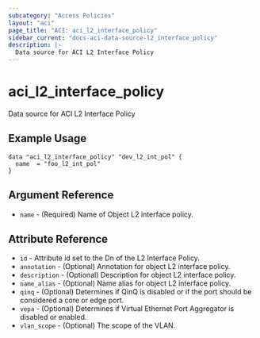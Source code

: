 ```yaml
---
subcategory: "Access Policies"
layout: "aci"
page_title: "ACI: aci_l2_interface_policy"
sidebar_current: "docs-aci-data-source-l2_interface_policy"
description: |-
  Data source for ACI L2 Interface Policy
---
```


# aci_l2_interface_policy

Data source for ACI L2 Interface Policy

## Example Usage

```hcl
data "aci_l2_interface_policy" "dev_l2_int_pol" {
  name  = "foo_l2_int_pol"
}
```

## Argument Reference

- `name` - (Required) Name of Object L2 interface policy.

## Attribute Reference

- `id` - Attribute id set to the Dn of the L2 Interface Policy.
- `annotation` - (Optional) Annotation for object L2 interface policy.
- `description` - (Optional) Description for object L2 interface policy.
- `name_alias` - (Optional) Name alias for object L2 interface policy.
- `qinq` - (Optional) Determines if QinQ is disabled or if the port should be considered a core or edge port.
- `vepa` - (Optional) Determines if Virtual Ethernet Port Aggregator is disabled or enabled.
- `vlan_scope` - (Optional) The scope of the VLAN.
